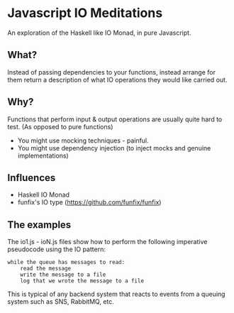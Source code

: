 # Javascript IO Meditations

An exploration of the Haskell like IO Monad, in pure Javascript.

## What?

Instead of passing dependencies to your functions, instead arrange for them return a description of what IO operations they would like carried out.

## Why?

Functions that perform input & output operations are usually quite hard to test. (As opposed to pure functions)
- You might use mocking techniques - painful.
- You might use dependency injection (to inject mocks and genuine implementations)

## Influences
- Haskell IO Monad
- funfix's IO type (https://github.com/funfix/funfix)

## The examples

The io1.js - ioN.js files show how to perform the following imperative pseudocode using the IO pattern:

    while the queue has messages to read:
        read the message
        write the message to a file
        log that we wrote the message to a file

This is typical of any backend system that reacts to events from a queuing system such as SNS, RabbitMQ, etc.
